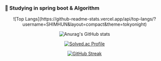 ###  🌱 Studying in spring boot & Algorithm
<!-- ![header](https://capsule-render.vercel.app/api?type=Rounded&color=random)-->
<!-- ### Hi, I'm Shim Hun 👋 -->
<!-- ## Features -->
<div align="center">
<!-- [![Anurag's GitHub stats](https://github-readme-stats.vercel.app/api?username=SHIMHUN)](https://github.com/anuraghazra/github-readme-stats) -->
![Top Langs](https://github-readme-stats.vercel.app/api/top-langs/?username=SHIMHUN&layout=compact&theme=tokyonight)

![Anurag's GitHub stats](https://github-readme-stats.vercel.app/api?username=SHIMHUN&count_private=true&theme=chartreuse-dark&show_icons=true)

[![Solved.ac Profile](http://mazassumnida.wtf/api/v2/generate_badge?boj=shimhun99)](https://solved.ac/shimhun99/)

[![GitHub Streak](https://streak-stats.demolab.com?user=SHIMHUN&theme=soft-green&border_radius=5&date_format=M%20j%5B%2C%20Y%5D)](https://git.io/streak-stats)
</div>
